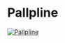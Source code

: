 # Pallpline

[![Pallpline](https://github.com/philipp-engelhardt/pallpline/actions/workflows/build.yml/badge.svg?branch=main&event=push)](https://github.com/philipp-engelhardt/pallpline/actions/workflows/build.yml)
